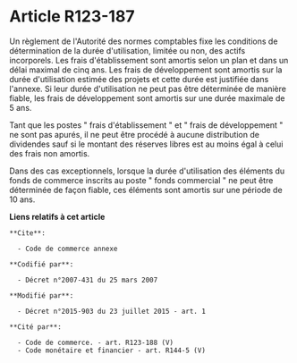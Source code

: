 # Article R123-187

Un règlement de l'Autorité des normes comptables fixe les conditions de détermination de la durée d'utilisation, limitée ou
non, des actifs incorporels. Les frais d'établissement sont amortis selon un plan et dans un délai maximal de cinq ans. Les
frais de développement sont amortis sur la durée d'utilisation estimée des projets et cette durée est justifiée dans
l'annexe. Si leur durée d'utilisation ne peut pas être déterminée de manière fiable, les frais de développement sont amortis
sur une durée maximale de 5 ans.

Tant que les postes " frais d'établissement " et " frais de développement " ne sont pas apurés, il ne peut être procédé à
aucune distribution de dividendes sauf si le montant des réserves libres est au moins égal à celui des frais non amortis.

Dans des cas exceptionnels, lorsque la durée d'utilisation des éléments du fonds de commerce inscrits au poste " fonds
commercial " ne peut être déterminée de façon fiable, ces éléments sont amortis sur une période de 10 ans.

**Liens relatifs à cet article**

	**Cite**:

	  - Code de commerce annexe

	**Codifié par**:

	  - Décret n°2007-431 du 25 mars 2007

	**Modifié par**:

	  - Décret n°2015-903 du 23 juillet 2015 - art. 1

	**Cité par**:

	  - Code de commerce. - art. R123-188 (V)
	  - Code monétaire et financier - art. R144-5 (V)
